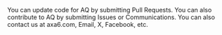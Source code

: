 You can update code for AQ by submitting Pull Requests. You can also contribute to AQ by submitting Issues or Communications. You can also contact us at axa6.com, Email, X, Facebook, etc.
